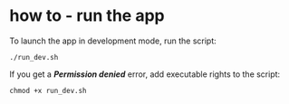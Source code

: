 # how to - run the app
To launch the app in development mode, run the script:

    ./run_dev.sh

  
If you get a ***Permission denied*** error, add executable rights to the script:

  

    chmod +x run_dev.sh
